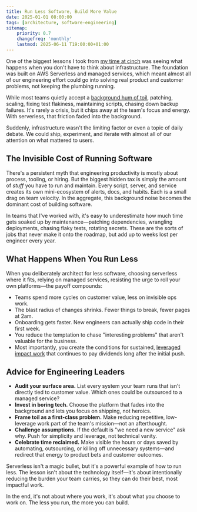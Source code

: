 ```yaml
---
title: Run Less Software, Build More Value
date: 2025-01-01 08:00:00
tags: [architecture, software-engineering]
sitemap:
    priority: 0.7
    changefreq: 'monthly'
    lastmod: 2025-06-11 T19:00:00+01:00
---
```


One of the biggest lessons I took from [my time at cinch](/stuff-learned-at-cinch) was seeing what happens when you don't have to think about infrastructure. The foundation was built on AWS Serverless and managed services, which meant almost all of our engineering effort could go into solving real product and customer problems, not keeping the plumbing running.

While most teams quietly accept a [background hum of toil](/engineering-toil), patching, scaling, fixing test flakiness, maintaining scripts, chasing down backup failures. It's rarely a crisis, but it chips away at the team's focus and energy. With serverless, that friction faded into the background.

Suddenly, infrastructure wasn't the limiting factor or even a topic of daily debate. We could ship, experiment, and iterate with almost all of our attention on what mattered to users.

## The Invisible Cost of Running Software

There's a persistent myth that engineering productivity is mostly about process, tooling, or hiring. But the biggest hidden tax is simply the amount of *stuff* you have to run and maintain. Every script, server, and service creates its own mini-ecosystem of alerts, docs, and habits. Each is a small drag on team velocity. In the aggregate, this background noise becomes the dominant cost of building software.

In teams that I've worked with, it's easy to underestimate how much time gets soaked up by maintenance—patching dependencies, wrangling deployments, chasing flaky tests, rotating secrets. These are the sorts of jobs that never make it onto the roadmap, but add up to weeks lost per engineer every year.

## What Happens When You Run Less

When you deliberately architect for less software, choosing serverless where it fits, relying on managed services, resisting the urge to roll your own platforms—the payoff compounds:

- Teams spend more cycles on customer value, less on invisible ops work.
- The blast radius of changes shrinks. Fewer things to break, fewer pages at 2am.
- Onboarding gets faster. New engineers can actually ship code in their first week.
- You reduce the temptation to chase "interesting problems" that aren't valuable for the business.
- Most importantly, you create the conditions for sustained, [leveraged impact work](/doing-leveraged-work) that continues to pay dividends long after the initial push.

## Advice for Engineering Leaders

- **Audit your surface area.** List every system your team runs that isn't directly tied to customer value. Which ones could be outsourced to a managed service?
- **Invest in boring tech.** Choose the platform that fades into the background and lets you focus on shipping, not heroics.
- **Frame toil as a first-class problem.** Make reducing repetitive, low-leverage work part of the team's mission—not an afterthought.
- **Challenge assumptions.** If the default is "we need a new service" ask why. Push for simplicity and leverage, not technical vanity.
- **Celebrate time reclaimed.** Make visible the hours or days saved by automating, outsourcing, or killing off unnecessary systems—and redirect that energy to product bets and customer outcomes.

Serverless isn't a magic bullet, but it's a powerful example of how to run less. The lesson isn't about the technology itself—it's about intentionally reducing the burden your team carries, so they can do their best, most impactful work.

In the end, it's not about where you work, it's about what you choose to work on. The less you run, the more you can build.
